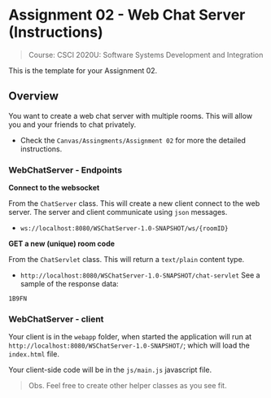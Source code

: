 # Assignment 02 - Web Chat Server (Instructions)
> Course: CSCI 2020U: Software Systems Development and Integration

This is the template for your Assignment 02.

## Overview
You want to create a web chat server with multiple rooms. This will allow you and your friends to chat privately.

- Check the `Canvas/Assingments/Assignment 02` for more the detailed instructions.

### WebChatServer - Endpoints

**Connect to the websocket**

From the `ChatServer` class. This will create a new client connect to the web server. The server and client communicate using `json` messages.
- `ws://localhost:8080/WSChatServer-1.0-SNAPSHOT/ws/{roomID}`


**GET a new (unique) room code**

From the `ChatServlet` class. This will return a `text/plain` content type.
- `http://localhost:8080/WSChatServer-1.0-SNAPSHOT/chat-servlet`
See a sample of the response data:
```
1B9FN
```

### WebChatServer - client

Your client is in the `webapp` folder, when started the application will run at `http://localhost:8080/WSChatServer-1.0-SNAPSHOT/`; which will load the `index.html` file.

Your client-side code will be in the `js/main.js` javascript file.

> Obs. Feel free to create other helper classes as you see fit.
> 




